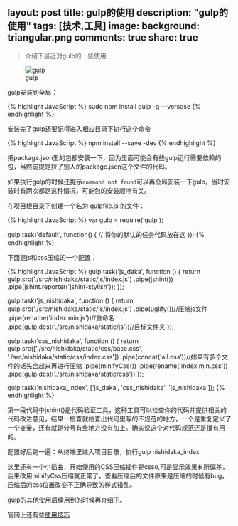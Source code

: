 layout: post
title: gulp的使用
description: "gulp的使用"
tags: [技术,工具]
image:
background: triangular.png
comments: true
share: true
---

>介绍下最近对gulp的一些使用

<figure>
    <a href="http://7vznhl.com1.z0.glb.clouddn.com/2015-9-3-01QQ20150912-1@2x.png">
        <img src="http://7vznhl.com1.z0.glb.clouddn.com/2015-9-3-01QQ20150912-1@2x.png" alt="gulp" />
    </a>
    <figcaption>gulp</figcaption>
</figure>

<!--more-->

gulp安装到全局：

{% highlight JavaScript %}
sudo npm install gulp -g —versose
{% endhighlight %}

安装完了gulp还要记得进入相应目录下执行这个命令

{% highlight JavaScript %}
npm install --save -dev
{% endhighlight %}

把package.json里的包都安装一下，因为里面可能会有些gulp运行需要依赖的包，当然前提是拉了别人的package.json这个文件的代码。

如果执行gulp的时候还提示```commond not found```可以再全局安装一下gulp，当时安装时有两次都是这种情况，可能包的安装顺序有关。

在项目根目录下创建一个名为 gulpfile.js 的文件：

{% highlight JavaScript %}
var gulp = require('gulp');

gulp.task('default', function() {
  // 将你的默认的任务代码放在这
});
{% endhighlight %}

下面是js和css压缩的一个配置：

{% highlight JavaScript %}
gulp.task('js_daka', function () {
return gulp.src('./src/nishidaka/static/js/index.js')
.pipe(jshint())
.pipe(jshint.reporter('jshint-stylish'));
});

gulp.task('js_nishidaka', function () {
return gulp.src('./src/nishidaka/static/js/index.js')
.pipe(uglify())//压缩js文件
.pipe(rename('index.min.js’))//重命名
.pipe(gulp.dest('./src/nishidaka/static/js’))//目标文件夹
});

gulp.task('css_nishidaka', function () {
return gulp.src(['./src/nishidaka/static/css/base.css', './src/nishidaka/static/css/index.css'])
.pipe(concat('all.css’))//如果有多个文件的话先合起来再进行压缩
.pipe(minifyCss())
.pipe(rename('index.min.css'))
.pipe(gulp.dest('./src/nishidaka/static/css'))
});

gulp.task('nishidaka_index', ['js_daka', 'css_nishidaka', 'js_nishidaka']);
{% endhighlight %}

第一段代码中jshint()是代码验证工具，这种工具可以检查你的代码并提供相关的代码改进意见，结果一检查就检查出代码里写的不规范的地方，一个是重复定义了一个变量，还有就是分号有些地方没有加上。确实说这个对代码规范还是很有用的。

配置好后跑一遍：从终端里进入项目目录，执行gulp nishidaka_index

这里还有一个小插曲，开始使用的CSS压缩插件是csso,可是显示效果有所偏差，后来改用minifyCss压缩就正常了，查看压缩后的文件原来是压缩的时候有bug，压缩后的css位置改变不正确导致的样式错乱。

gulp的其他使用后续用到的时候再介绍下。

官网上还有些[使用技巧](http://www.gulpjs.com.cn/docs/recipes/)
